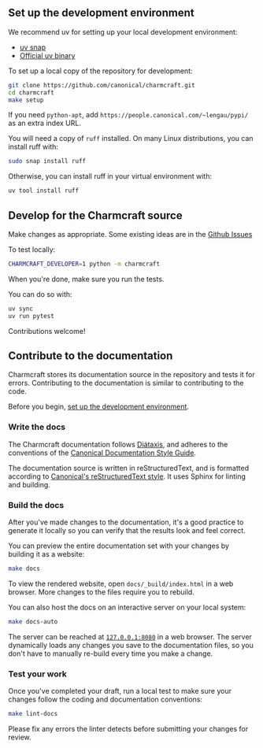 ## Set up the development environment

We recommend uv for setting up your local development environment:

- [uv snap](https://snapcraft.io/astral-uv)
- [Official uv binary](https://docs.astral.sh/uv/getting-started/installation/)

To set up a local copy of the repository for development:

```bash
git clone https://github.com/canonical/charmcraft.git
cd charmcraft
make setup
```

If you need `python-apt`, add `https://people.canonical.com/~lengau/pypi/` as an
extra index URL.

You will need a copy of `ruff` installed. On many Linux distributions, you
can install ruff with:

```bash
sudo snap install ruff
```

Otherwise, you can install ruff in your virtual environment with:

```bash
uv tool install ruff
```


## Develop for the Charmcraft source

Make changes as appropriate. Some existing ideas are in the
[Github Issues](https://github.com/canonical/charmcraft/issues)

To test locally:

```bash
CHARMCRAFT_DEVELOPER=1 python -m charmcraft
```

When you're done, make sure you run the tests.

You can do so with:

```bash
uv sync
uv run pytest
```

Contributions welcome!


## Contribute to the documentation

Charmcraft stores its documentation source in the repository and tests it for errors.
Contributing to the documentation is similar to contributing to the code.

Before you begin, [set up the development
environment](#set-up-the-development-environment).


### Write the docs

The Charmcraft documentation follows [Diátaxis](https://diataxis.fr), and adheres to the
conventions of the [Canonical Documentation Style
Guide](https://docs.ubuntu.com/styleguide/en).

The documentation source is written in reStructuredText, and is formatted according to
[Canonical's reStructuredText
style](https://canonical-documentation-with-sphinx-and-readthedocscom.readthedocs-hosted.com/style-guide). It uses Sphinx for linting and building.


### Build the docs

After you've made changes to the documentation, it's a good practice to generate it
locally so you can verify that the results look and feel correct.

You can preview the entire documentation set with your changes by building it as a
website:

```bash
make docs
```

To view the rendered website, open `docs/_build/index.html` in a web browser. More
changes to the files require you to rebuild.

You can also host the docs on an interactive server on your local system:

```bash
make docs-auto
```

The server can be reached at [`127.0.0.1:8080`](http://127.0.0.1:8080) in a web browser.
The server dynamically loads any changes you save to the documentation files, so you
don't have to manually re-build every time you make a change.


### Test your work

Once you've completed your draft, run a local test to make sure your changes follow the
coding and documentation conventions:

```bash
make lint-docs
```

Please fix any errors the linter detects before submitting your changes for review.
